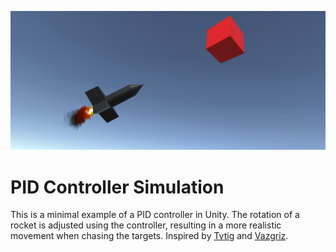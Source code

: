 ![TitleImage](TitleImage.png)
# PID Controller Simulation

This is a minimal example of a PID controller in Unity. The rotation of a rocket is adjusted using the controller, resulting in a more realistic movement when chasing the targets. Inspired by [Tvtig](https://www.youtube.com/watch?v=roxhVW3KeRY) and [Vazgriz](https://www.youtube.com/watch?v=y3K6FUgrgXw).
